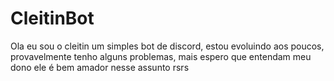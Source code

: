 # CleitinBot

Ola eu sou o cleitin um simples bot de discord, estou evoluindo aos poucos, provavelmente tenho alguns problemas, mais espero que entendam meu dono ele é bem amador nesse assunto rsrs
